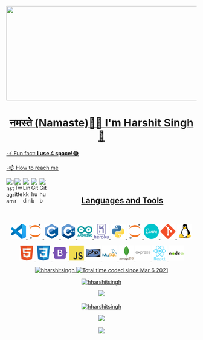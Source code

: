  
<p align="center">
  <a href="https://github.com/Hharshitsingh">
  <img src="https://media.tenor.com/images/b86f72bdb13ba513ee24177a27112c8f/tenor.gif" width="600" height="250" />
</p>

<h1 align="center"> नमस्ते (Namaste)🙏🏻 I'm Harshit Singh 👋 </h1>

-⚡ Fun fact: **I use 4 space!😂** <br>


<p>-📫 How to reach me

<a href="https://instagram.com/h8harshitsingh"><img align="left" alt="Instagram" width="22px" src="https://cdn.jsdelivr.net/npm/simple-icons@v3/icons/instagram.svg" />
<a href="https://twitter.com/hharshitsingh"><img align="left" alt="Twitter" width="22px" src="https://cdn.jsdelivr.net/npm/simple-icons@v3/icons/twitter.svg" />
<a href="https://www.linkedin.com/in/hharshitsingh"><img align="left" alt="Linkkdin" width="22px" src="https://cdn.jsdelivr.net/npm/simple-icons@v3/icons/linkedin.svg" />
<a href="https://github.com/Hharshitsingh"><img align="left" alt="Github" width="22px" src="https://cdn.jsdelivr.net/npm/simple-icons@v3/icons/github.svg" />
<a href="https://www.facebook.com/h8harshitsingh"><img align="left" alt="Github" width="22px" src="https://cdn.jsdelivr.net/npm/simple-icons@v3/icons/facebook.svg" />

</p>
<br>

<h2 align = "center">Languages and Tools</h2><br>
<p align="center">
  <a href="https://github.com/Hharshitsingh">
    <img src="https://raw.githubusercontent.com/github/explore/80688e429a7d4ef2fca1e82350fe8e3517d3494d/topics/visual-studio-code/visual-studio-code.png" alt=""VS Code width="40" height="40"/>
    <img src="https://github.com/devicons/devicon/blob/master/icons/jupyter/jupyter-original.svg" alt="jupyter" width="40" height="40"/>
    <img src="https://github.com/devicons/devicon/blob/master/icons/c/c-original.svg" alt="C" width="40" height="40"/>
    <img src="https://github.com/devicons/devicon/blob/master/icons/cplusplus/cplusplus-original.svg" alt="C++" width="40" height="40"/>
    <img src="https://github.com/devicons/devicon/blob/master/icons/arduino/arduino-original-wordmark.svg" alt="python" width="40" height="40"/>
    <img src="https://github.com/devicons/devicon/blob/master/icons/heroku/heroku-original-wordmark.svg" alt="python" width="40" height="40"/>
    <img src="https://github.com/devicons/devicon/blob/master/icons/python/python-original.svg" alt="python" width="40" height="40"/>
    <img src="https://github.com/devicons/devicon/blob/master/icons/jupyter/jupyter-original.svg" alt="jupyter" width="40" height="40"/>
    <img src="https://github.com/devicons/devicon/blob/master/icons/canva/canva-original.svg" alt="canva" width="40" height="40"/>
    <img src="https://github.com/devicons/devicon/blob/master/icons/git/git-original.svg" alt="python" width="40" height="40"/>
    <img src="https://github.com/devicons/devicon/blob/master/icons/linux/linux-original.svg" alt="linux" width="40" height="40"/>
</p>

<p align="center">
<img src="https://github.com/devicons/devicon/blob/master/icons/html5/html5-original.svg" alt="HTML" width="40" height="40"/>
    <img src="https://github.com/devicons/devicon/blob/master/icons/css3/css3-original.svg" alt="CSS" width="40" height="40"/>
    <img src="https://github.com/devicons/devicon/blob/master/icons/bootstrap/bootstrap-plain.svg" alt="Bootstrap" width="40" height="40"/>
    <img src="https://github.com/devicons/devicon/blob/master/icons/javascript/javascript-original.svg" alt="PHP" width="40" height="40"/>
    <img src="https://github.com/devicons/devicon/blob/master/icons/php/php-original.svg" alt="PHP" width="40" height="40"/>
    <img src="https://github.com/devicons/devicon/blob/master/icons/mysql/mysql-original-wordmark.svg" alt="PHP" width="40" height="40"/>
    <img src="https://github.com/devicons/devicon/blob/master/icons/mongodb/mongodb-original-wordmark.svg" alt="python" width="40" height="40"/>
    <img src="https://github.com/devicons/devicon/blob/master/icons/express/express-original-wordmark.svg" alt="python" width="40" height="40"/>
    <img src="https://github.com/devicons/devicon/blob/master/icons/react/react-original-wordmark.svg" alt="python" width="40" height="40"/>
    <img src="https://github.com/devicons/devicon/blob/master/icons/nodejs/nodejs-original-wordmark.svg" alt="python" width="40" height="40"/>  
</p>

<p align="center"><a href="https://github.com/Hharshitsingh"><img src="https://komarev.com/ghpvc/?username=hharshitsingh&label=Profile%20views&color=FF5733&style=flat" alt="hharshitsingh" /> 
<a href="https://wakatime.com/@6f9b0520-a220-4bc0-aaf3-470cf456d397"><img src="https://wakatime.com/badge/user/6f9b0520-a220-4bc0-aaf3-470cf456d397.svg" alt="Total time coded since Mar 6 2021" /></a>
</p>

<p align="center"> <a href="https://github.com/Hharshitsingh"><img src="https://github-profile-trophy.vercel.app/?username=hharshitsingh&row=2&column=2&theme=juicyfresh&no-frame=true" alt="hharshitsingh" /></a> </p>

<p align = "center">
  <a href="https://github.com/Hharshitsingh"><img src="https://github-readme-stats.vercel.app/api/wakatime?username=harshitsingh&theme=vision-friendly-dark"/>
</p>

<p align = "center"><a href="https://github.com/Hharshitsingh"><img align="center" src="https://github-readme-streak-stats.herokuapp.com?user=hharshitsingh&theme=great-gatsby&border=DDDDDD&stroke=DDDD1C&ring=DD4812" alt="hharshitsingh" /></p>

<p align = "center">
  <a href="https://github.com/Hharshitsingh"><img src = "https://github-readme-stats.vercel.app/api?username=Hharshitsingh&&show_icons=true&hide_border=true&theme=great-gatsby&hide=stars,issues" >
</p>

<p align = "center">
  <a href="https://github.com/Hharshitsingh"><img src="https://github-readme-stats.vercel.app/api/top-langs/?username=Hharshitsingh&hide_border=true&theme=vision-friendly-dark&langs_count=10&layout=compact" />
</p>


 
